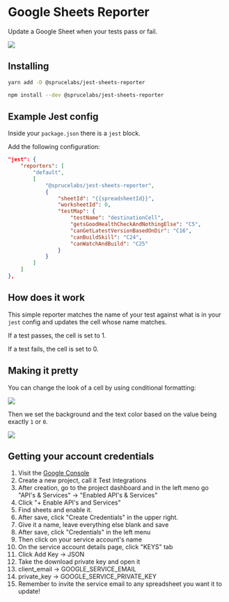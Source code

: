 # Google Sheets Reporter

Update a Google Sheet when your tests pass or fail.

<img src="https://raw.githubusercontent.com/sprucelabsai/jest-sheets-reporter/master/docs/images/overview.png">

## Installing

```bash
yarn add -D @sprucelabs/jest-sheets-reporter
```
```bash
npm install --dev @sprucelabs/jest-sheets-reporter
```

## Example Jest config
Inside your `package.json` there is a `jest` block. 

Add the following configuration:
```json
"jest": {
    "reporters": [
        "default",
        [
            "@sprucelabs/jest-sheets-reporter",
            {
                "sheetId": "{{spreadsheetId}}",
                "worksheetId": 0,
                "testMap": {
                    "testName": "destinationCell",
                    "getsGoodHealthCheckAndNothingElse": "C5",
                    "canGetLatestVersionBasedOnDir": "C16",
                    "canBuildSkill": "C24",
                    "canWatchAndBuild": "C25"
                }
            }
        ]
    ]
},
```

## How does it work

This simple reporter matches the name of your test against what is in your `jest` config and updates the cell whose name matches.

If a test passes, the cell is set to 1. 

If a test fails, the cell is set to 0.

## Making it pretty

You can change the look of a cell by using conditional formatting:

<img src="https://raw.githubusercontent.com/sprucelabsai/jest-sheets-reporter/master/docs/images/conditional.png">

Then we set the background and the text color based on the value being exactly `1` or `0`.

<img src="https://raw.githubusercontent.com/sprucelabsai/jest-sheets-reporter/master/docs/images/stylerules.png">


## Getting your account credentials

1. Visit the [Google Console](https://console.developers.google.com/)
2. Create a new project, call it Test Integrations
3. After creation, go to the project dashboard and in the left meno go "API's & Services" -> "Enabled API's & Services"
4. Click "+ Enable API's and Services"
5. Find sheets and enable it.
6. After save, click "Create Credentials" in the upper right.
7. Give it a name, leave everything else blank and save
8. After save, click "Credentials" in the left menu
8. Then click on your service account's name
9. On the service account details page, click "KEYS" tab
10. Click Add Key -> JSON
11. Take the download private key and open it
12. client_email -> GOOGLE_SERVICE_EMAIL
13. private_key -> GOOGLE_SERVICE_PRIVATE_KEY
14. Remember to invite the service email to any spreadsheet you want it to update!
